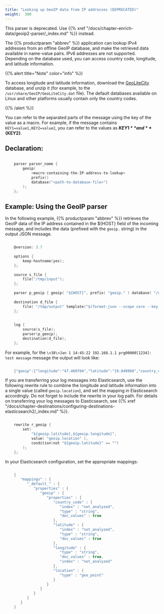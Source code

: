 ```yaml
---
title: "Looking up GeoIP data from IP addresses (DEPRECATED)"
weight:  300
---
```

<!-- DISCLAIMER: This file is based on the syslog-ng Open Source Edition documentation https://github.com/balabit/syslog-ng-ose-guides/commit/2f4a52ee61d1ea9ad27cb4f3168b95408fddfdf2 and is used under the terms of The syslog-ng Open Source Edition Documentation License. The file has been modified by Axoflow. -->

This parser is deprecated. Use {{% xref "/docs/chapter-enrich-data/geoip2-parser/_index.md" %}} instead.

The {{% productparam "abbrev" %}} application can lookup IPv4 addresses from an offline GeoIP database, and make the retrieved data available in name-value pairs. IPv6 addresses are not supported. Depending on the database used, you can access country code, longitude, and latitude information.

{{% alert title="Note" color="info" %}}

To access longitude and latitude information, download the [GeoLiteCity](http://geolite.maxmind.com/download/geoip/database/GeoLiteCity.dat.gz) database, and unzip it (for example, to the `/usr/share/GeoIP/GeoLiteCity.dat` file). The default databases available on Linux and other platforms usually contain only the country codes.

{{% /alert %}}

You can refer to the separated parts of the message using the key of the value as a macro. For example, if the message contains `KEY1=value1,KEY2=value2`, you can refer to the values as **${KEY1}** and **${KEY2}**.


## Declaration:

```c

    parser parser_name {
        geoip(
            <macro-containing-the-IP-address-to-lookup>
            prefix()
            database("<path-to-database-file>")
        );
    };

```



## Example: Using the GeoIP parser

In the following example, {{% productparam "abbrev" %}} retrieves the GeoIP data of the IP address contained in the ${HOST} field of the incoming message, and includes the data (prefixed with the `geoip.` string) in the output JSON message.

```c

    @version: 3.7
    
    options {
        keep-hostname(yes);
    };
    
    source s_file {
        file("/tmp/input");
    };
    
    parser p_geoip { geoip( "${HOST}", prefix( "geoip." ) database( "/usr/share/GeoIP/GeoLiteCity.dat" ) ); };
    
    destination d_file {
        file( "/tmp/output" template("$(format-json --scope core --key geoip*)\n") );
    };
    
    
    log {
        source(s_file);
        parser(p_geoip);
        destination(d_file);
    };

```

For example, for the `\<38\>Jan 1 14:45:22 192.168.1.1 prg00000[1234]: test message` message the output will look like:

```c

    {"geoip":{"longitude":"47.460704","latitude":"19.049968","country_code":"HU"},"PROGRAM":"prg00000","PRIORITY":"info","PID":"1234","MESSAGE":"test message","HOST":"192.168.1.1","FACILITY":"auth","DATE":"Jan  1 14:45:22"}

```

If you are transferring your log messages into Elasticsearch, use the following rewrite rule to combine the longitude and latitude information into a single value (called `geoip.location`), and set the mapping in Elasticsearch accordingly. Do not forget to include the rewrite in your log path. For details on transferring your log messages to Elasticsearch, see {{% xref "/docs/chapter-destinations/configuring-destinations-elasticsearch2/_index.md" %}}.

```c

    rewrite r_geoip {
        set(
            "${geoip.latitude},${geoip.longitude}",
            value( "geoip.location" ),
            condition(not "${geoip.latitude}" == "")
        );
    };

```

In your Elasticsearch configuration, set the appropriate mappings:

```c

    {
       "mappings" : {
          "_default_" : {
             "properties" : {
                "geoip" : {
                   "properties" : {
                      "country_code" : {
                         "index" : "not_analyzed",
                         "type" : "string",
                         "doc_values" : true
                      },
                      "latitude" : {
                         "index" : "not_analyzed",
                         "type" : "string",
                         "doc_values" : true
                      },
                      "longitude" : {
                         "type" : "string",
                         "doc_values" : true,
                         "index" : "not_analyzed"
                      },
                      "location" : {
                         "type" : "geo_point"
                      }
                   }
                }
             }
          }
       }
    }

```

